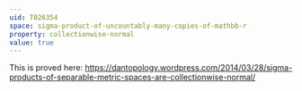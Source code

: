 ```yaml
---
uid: T026354
space: sigma-product-of-uncountably-many-copies-of-mathbb-r
property: collectionwise-normal
value: true
---
```

This is proved here:
https://dantopology.wordpress.com/2014/03/28/sigma-products-of-separable-metric-spaces-are-collectionwise-normal/


